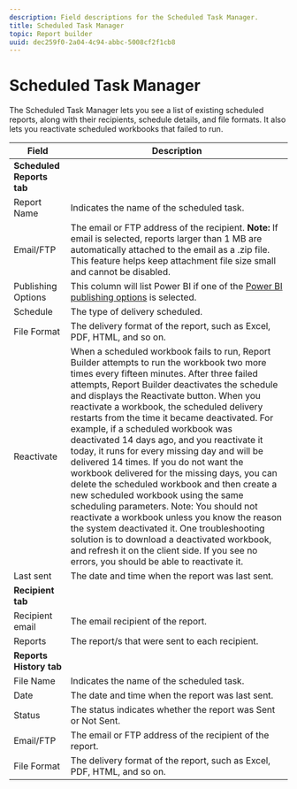 ```yaml
---
description: Field descriptions for the Scheduled Task Manager.
title: Scheduled Task Manager
topic: Report builder
uuid: dec259f0-2a04-4c94-abbc-5008cf2f1cb8
---
```


# Scheduled Task Manager

The Scheduled Task Manager lets you see a list of existing scheduled reports, along with their recipients, schedule details, and file formats. It also lets you reactivate scheduled workbooks that failed to run.

| Field | Description |
| --- | --- |
| **Scheduled Reports tab** | |
| Report Name | Indicates the name of the scheduled task. |
| Email/FTP | The email or FTP address of the recipient. **Note:** If email is selected, reports larger than 1 MB are automatically attached to the email as a .zip file. This feature helps keep attachment file size small and cannot be disabled. |
| Publishing Options | This column will list Power BI if one of the [Power BI publishing options](https://experienceleague.adobe.com/docs/analytics/analyze/report-builder/publish-powerbi/power-bi.html) is selected. |
| Schedule | The type of delivery scheduled. |
| File Format | The delivery format of the report, such as Excel, PDF, HTML, and so on. |
| Reactivate | When a scheduled workbook fails to run, Report Builder attempts to run the workbook two more times every fifteen minutes. After three failed attempts, Report Builder deactivates the schedule and displays the  Reactivate button. When you reactivate a workbook, the scheduled delivery restarts from the time it became deactivated.  For example, if a scheduled workbook was deactivated 14 days ago, and you reactivate it today, it runs for every missing day and will be delivered 14 times. If you do not want the workbook delivered for the missing days, you can delete the scheduled workbook and then create a new scheduled workbook using the same scheduling parameters.   Note:  You should not reactivate a workbook unless you know the reason the system deactivated it. One troubleshooting solution is to download a deactivated workbook, and refresh it on the client side. If you see no errors, you should be able to reactivate it. |
| Last sent | The date and time when the report was last sent. |
| **Recipient tab** | |
| Recipient email | The email recipient of the report. |
| Reports | The report/s that were sent to each recipient. |
| **Reports History tab** | |
| File Name | Indicates the name of the scheduled task.|
| Date | The date and time when the report was last sent. |
| Status | The status indicates whether the report was Sent or Not Sent. |
| Email/FTP | The email or FTP address of the recipient of the report. |
| File Format | The delivery format of the report, such as Excel, PDF, HTML, and so on. |

